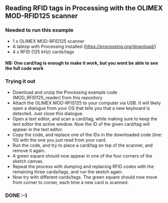 ## Reading RFID tags in Processing with the OLIMEX MOD-RFID125 scanner

### Needed to run this example
- 1 x OLIMEX MOD-RFID125 scanner
- A labtop with Processing installed (https://processing.org/download/)
- 4 x RFID (125 kHz) cards/tags

#### NB: One card/tag is enough to make it work, but you wont be able to see the full code work

### Trying it out
- Download and unzip the Processing example code (MOD_RFID125_reader) from this repository
- Attach the OLIMEX MOD-RFIS125 to your computer via USB. It will likely open a dialogue from your OS that tells you that a new keyboard is detected. Just close this dialogue.
- Open a text editor, and scan a card/tag, while making sure to keep the text editor the active window. Now the ID of the given card/tag will appear in the text editor. 
- Copy the code, and replace one of the IDs in the downloaded code (line: 10) with the one you just read from your card.
- Run the code, and try to place a card/tag on top of the scanner, and remove it again.
- A green square should now appear in one of the four corners of the sketch canvas.
- Repeat the process with dumping and replacing RFID codes with the remaining three cards/tags, and run the sketch again.
- Now try with different cards/tags. The green square should now move from corner to corner, each time a new card is scanned.

### DONE :-)